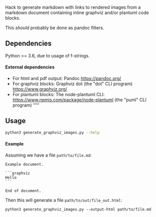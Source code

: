 Hack to generate markdown with links to rendered images from a markdown document
containing inline graphviz and/or plantuml code blocks.

This *should* probably be done as pandoc filters.

## Dependencies

Python >= 3.6, due to usage of f-strings.

#### External dependencies

* For html and pdf output: Pandoc https://pandoc.org/
* For graphviz blocks: Graphviz dot (the "dot" CLI program) https://www.graphviz.org/
* For plantuml blocks: The node-plantuml CLI: https://www.npmjs.com/package/node-plantuml (the "puml" CLI program)
"""

## Usage

```sh
python3 generate_graphviz_images.py --help
```

#### Example

Assuming we have a file `path/to/file.md`:


    Example document.

    ```graphviz
    Hello
    ```

    End of document.

Then this will generate a file `path/to/out/file_out.html`:

```
python3 generate_graphviz_images.py --output-html path/to/file.md
```
